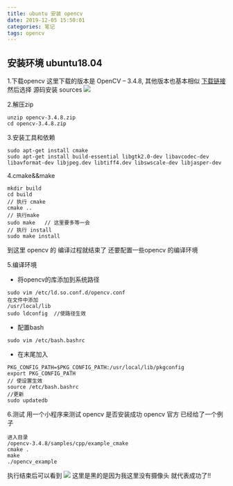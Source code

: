 ```yaml
---
title: ubuntu 安装 opencv
date: 2019-12-05 15:50:01
categories: 笔记
tags: opencv
---
```


安装环境 ubuntu18.04
---

1.下载opencv
这里下载的版本是 OpenCV – 3.4.8, 其他版本也基本相似
[下载链接](http://opencv.org/releases.html)
然后选择 源码安装 sources
![](/img/opencv.png)
<!--more-->

2.解压zip
```
unzip opencv-3.4.8.zip
cd opencv-3.4.8.zip
```

3.安装工具和依赖
```
sudo apt-get install cmake  
sudo apt-get install build-essential libgtk2.0-dev libavcodec-dev libavformat-dev libjpeg.dev libtiff4.dev libswscale-dev libjasper-dev  
```

4.cmake&&make
```
mkdir build 
cd build
// 执行 cmake
cmake ..
// 执行make
sudo make   // 这里要多等一会
// 执行 install
sudo make install
```
到这里 opencv 的 编译过程就结束了 还要配置一些opencv 的编译环境

5.编译环境
- 将opencv的库添加到系统路径
```
sudo vim /etc/ld.so.conf.d/opencv.conf
在文件中添加
/usr/local/lib  
sudo ldconfig  //使路径生效
```
- 配置bash
```
sudo vim /etc/bash.bashrc 
```
- 在末尾加入
```
PKG_CONFIG_PATH=$PKG_CONFIG_PATH:/usr/local/lib/pkgconfig  
export PKG_CONFIG_PATH
// 使设置生效
source /etc/bash.bashrc
//更新
sudo updatedb
```
6.测试
用一个小程序来测试 opencv 是否安装成功
opencv 官方 已经给了一个例子
```
进入目录
/opencv-3.4.8/samples/cpp/example_cmake
cmake .
make
./opencv_example
```
执行结束后可以看到
![](/img/opencv2.png)
这里是黑的是因为我这里没有摄像头
就代表成功了!!




